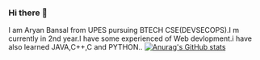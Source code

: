  ### Hi there 👋
I am Aryan Bansal from UPES pursuing BTECH CSE(DEVSECOPS).I m currently in 2nd year.I have some experienced of Web devlopment.i have also learned JAVA,C++,C and PYTHON..
[![Anurag's GitHub stats](https://github-readme-stats.vercel.app/api?username=aryan)](https://github.com/anuraghazra/github-readme-stats)
